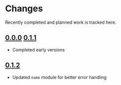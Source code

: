 # Changes
Recently completed and planned work is tracked here.

## [0.0.0](.) [0.1.1](.)
- Completed early versions


## [0.1.2](.)
- Updated `name` module for better error handling
